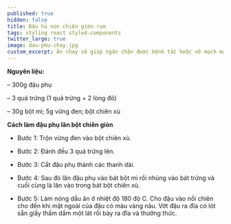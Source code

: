 ```yaml
---
published: true
hidden: false
title: Đậu hủ non chiên giòn rụm
tags: styling react styled-components
twitter_large: true
image: dau-phu-chay.jpg
custom_excerpt: Ăn chay sẽ giúp ngăn chặn được bệnh tắc hoặc vỡ mạch máu ở người tăng huyết áp, hạn chế tai biến nhồi máu cơ tim.
---
```


**Nguyên liệu:**

– 300g đậu phụ

– 3 quả trứng (1 quả trứng + 2 lòng đỏ)

– 30g bột mì; 5g vừng đen; bột chiên xù

**Cách làm đậu phụ lăn bột chiên giòn**

+ Bước 1: Trộn vừng đen vào bột chiên xù.

+ Bước 2: Đánh đều 3 quả trứng lên.

+ Bước 3: Cắt đậu phụ thành các thanh dài.

+ Bước 4: Sau đó lăn đậu phụ vào bát bột mì rồi nhúng vào bát trứng và cuối cùng là lăn vào trong bát bột chiên xù.

+ Bước 5: Làm nóng dầu ăn ở nhiệt độ 180 độ C. Cho đậu vào nồi chiên cho đến khi mặt ngoài của đậu có màu vàng
nâu. Vớt đậu ra đĩa có lót sẵn giấy thấm dầm một lát rồi bày ra đĩa và thưởng thức.
